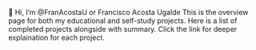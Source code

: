 👋 Hi, I’m @FranAcostaU or Francisco Acosta Ugalde
This is the overview page for both my educational and self-study projects. 
Here is a list of completed projects alongside with summary.
Click the link for deeper explaination for each project.


